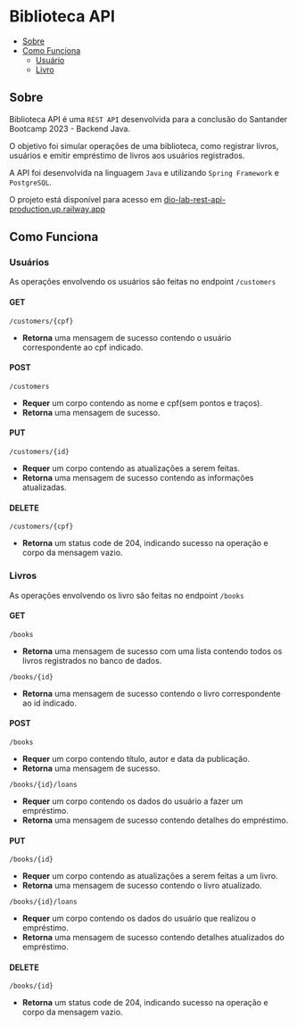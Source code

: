 # Biblioteca API

- [Sobre](#sobre)
- [Como Funciona](#como-funciona)
    - [Usuário](#usuários)
    - [Livro](#livros)


## Sobre
Biblioteca API é uma `REST API` desenvolvida para a conclusão do Santander Bootcamp 2023 - Backend Java.

O objetivo foi simular operações de uma biblioteca, como registrar livros, usuários e emitir empréstimo de livros aos usuários registrados.

A API foi desenvolvida na linguagem `Java` e utilizando `Spring Framework` e `PostgreSQL`.

O projeto está disponível para acesso em [dio-lab-rest-api-production.up.railway.app](https://dio-lab-rest-api-production.up.railway.app/)

## Como Funciona

### Usuários
As operações envolvendo os usuários são feitas no endpoint `/customers`

#### GET
`/customers/{cpf}`  
- **Retorna** uma mensagem de sucesso contendo o usuário correspondente ao cpf indicado.

#### POST
`/customers`  
- **Requer** um corpo contendo as nome e cpf(sem pontos e traços).
- **Retorna** uma mensagem de sucesso.

#### PUT
`/customers/{id}`  
- **Requer** um corpo contendo as atualizações a serem feitas.
- **Retorna** uma mensagem de sucesso contendo as informações atualizadas.

#### DELETE
`/customers/{cpf}`  
- **Retorna** um status code de 204, indicando sucesso na operação e corpo da mensagem vazio.

### Livros
As operações envolvendo os livro são feitas no endpoint `/books`

#### GET
`/books`  
- **Retorna** uma mensagem de sucesso com uma lista contendo todos os livros registrados no banco de dados.

`/books/{id}`  
- **Retorna** uma mensagem de sucesso contendo o livro correspondente ao id indicado.

#### POST
`/books`  
- **Requer** um corpo contendo título, autor e data da publicação.
- **Retorna** uma mensagem de sucesso.

`/books/{id}/loans`  
- **Requer** um corpo contendo os dados do usuário a fazer um empréstimo.
- **Retorna** uma mensagem de sucesso contendo detalhes do empréstimo.

#### PUT
`/books/{id}`  
- **Requer** um corpo contendo as atualizações a serem feitas a um livro.
- **Retorna** uma mensagem de sucesso contendo o livro atualizado.

`/books/{id}/loans`  
- **Requer** um corpo contendo os dados do usuário que realizou o empréstimo.
- **Retorna** uma mensagem de sucesso contendo detalhes atualizados do empréstimo.

#### DELETE
`/books/{id}`  
- **Retorna** um status code de 204, indicando sucesso na operação e corpo da mensagem vazio.
